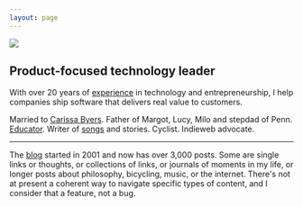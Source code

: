 ```yaml
---
layout: page
---
```


<img src="{{ site.baseurl }}/assets/page/DSC_4899-copy.jpg" class="profile-pic">

## Product-focused technology leader

With over 20 years of [experience](https://www.linkedin.com/in/dealingwith) in technology and entrepreneurship, I help companies ship software that delivers real value to customers. 

Married to [Carissa Byers](http://carissabyers.com/). Father of Margot, Lucy, Milo and stepdad of Penn. [Educator](http://minecraftu.org/). Writer of [songs](/music) and stories. Cyclist. Indieweb advocate.

---

The [blog](/blog) started in 2001 and now has over 3,000 posts. Some are single links or thoughts, or collections of links, or journals of moments in my life, or longer posts about philosophy, bicycling, music, or the internet. There's not at present a coherent way to navigate specific types of content, and I consider that a feature, not a bug.
